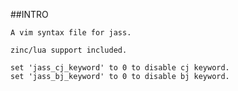 ##INTRO

    A vim syntax file for jass. 

    zinc/lua support included.

    set 'jass_cj_keyword' to 0 to disable cj keyword.
    set 'jass_bj_keyword' to 0 to disable bj keyword.




